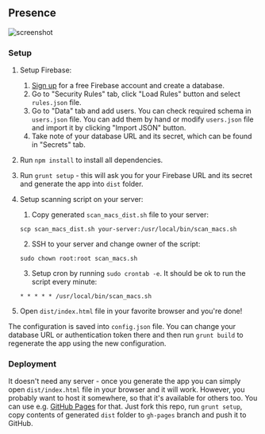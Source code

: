## Presence

![screenshot](https://www.evernote.com/shard/s17/sh/e74d3ddd-63db-498b-9341-0db532cff488/08bc91fe7edf8b24d65fa5379819d792/deep/0/Presence.png "Screenshot")

### Setup
1. Setup Firebase:
    1. [Sign up](https://www.firebase.com) for a free Firebase account and create a database.
    2. Go to "Security Rules" tab, click "Load Rules" button and select `rules.json` file.
    3. Go to "Data" tab and add users. You can check required schema in `users.json` file. You can add them by hand or modify `users.json` file and import it by clicking "Import JSON" button.
    4. Take note of your database URL and its secret, which can be found in "Secrets" tab.
3. Run `npm install` to install all dependencies.
4. Run `grunt setup` - this will ask you for your Firebase URL and its secret and generate the app into `dist` folder.
5. Setup scanning script on your server:
    1. Copy generated `scan_macs_dist.sh` file to your server:

    `scp scan_macs_dist.sh your-server:/usr/local/bin/scan_macs.sh`

    2. SSH to your server and change owner of the script:

    `sudo chown root:root scan_macs.sh`

    3. Setup cron by running `sudo crontab -e`. It should be ok to run the script every minute:

    `* * * * * /usr/local/bin/scan_macs.sh`
6. Open `dist/index.html` file in your favorite browser and you're done!

The configuration is saved into `config.json` file. You can change your database URL or authentication token there and then run `grunt build` to regenerate the app using the new configuration.

### Deployment
It doesn't need any server - once you generate the app you can simply open `dist/index.html` file in your browser and it will work. However, you probably want to host it somewhere, so that it's available for others too. You can use e.g. [GitHub Pages](http://pages.github.com/) for that. Just fork this repo, run `grunt setup`, copy contents of generated `dist` folder to `gh-pages` branch and push it to GitHub.
